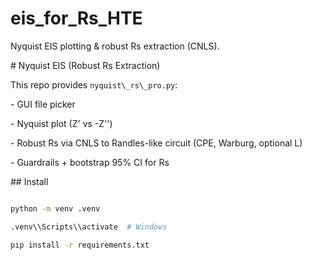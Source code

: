 # eis\_for\_Rs\_HTE

Nyquist EIS plotting \& robust Rs extraction (CNLS).

\# Nyquist EIS (Robust Rs Extraction)



This repo provides `nyquist\_rs\_pro.py`:



\- GUI file picker

\- Nyquist plot (Z' vs -Z'')

\- Robust Rs via CNLS to Randles-like circuit (CPE, Warburg, optional L)

\- Guardrails + bootstrap 95% CI for Rs



\## Install

```bash

python -m venv .venv

.venv\\Scripts\\activate  # Windows

pip install -r requirements.txt



